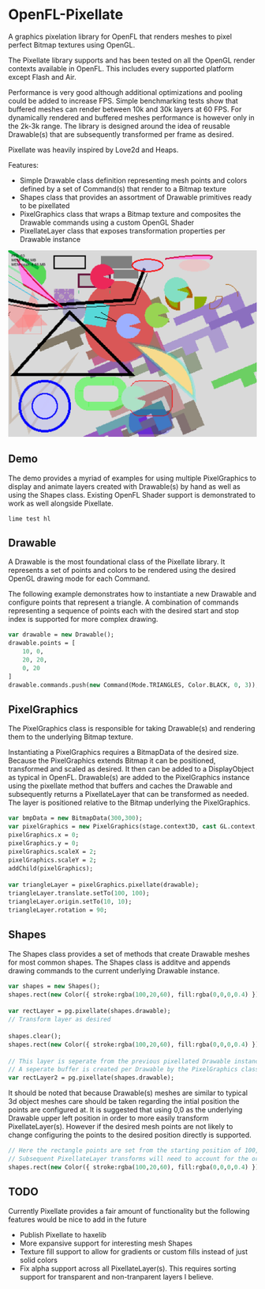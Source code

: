 # OpenFL-Pixellate

A graphics pixelation library for OpenFL that renders meshes to pixel perfect Bitmap textures using OpenGL.

The Pixellate library supports and has been tested on all the OpenGL render contexts available in OpenFL. This includes every supported platform except Flash and Air.

Performance is very good although additional optimizations and pooling could be added to increase FPS.  Simple benchmarking tests show that buffered meshes can render between 10k and 30k layers at 60 FPS. For dynamically rendered and buffered meshes performance is however only in the 2k-3k range. The library is designed around the idea of reusable Drawable(s) that are subsequently transformed per frame as desired.

Pixellate was heavily inspired by Love2d and Heaps.

Features:
* Simple Drawable class definition representing mesh points and colors defined by a set of Command(s) that render to a Bitmap texture
* Shapes class that provides an assortment of Drawable primitives ready to be pixellated
* PixelGraphics class that wraps a Bitmap texture and composites the Drawable commands using a custom OpenGL Shader
* PixellateLayer class that exposes transformation properties per Drawable instance

![Pixellate](https://raw.githubusercontent.com/alexwinston/OpenFL-Pixellate/refs/heads/main/example.png 'Pixellate')

## Demo
The demo provides a myriad of examples for using multiple PixelGraphics to display and animate layers created with Drawable(s) by hand as well as using the Shapes class. Existing OpenFL Shader support is demonstrated to work as well alongside Pixellate.
```shell
lime test hl
```

## Drawable
A Drawable is the most foundational class of the Pixellate library.  It represents a set of points and colors to be rendered using the desired OpenGL drawing mode for each Command.

The following example demonstrates how to instantiate a new Drawable and configure points that represent a triangle. A combination of commands representing a sequence of points each with the desired start and stop index is supported for more complex drawing.
```haxe
var drawable = new Drawable();
drawable.points = [
    10, 0,
    20, 20,
    0, 20
]
drawable.commands.push(new Command(Mode.TRIANGLES, Color.BLACK, 0, 3));
```

## PixelGraphics
The PixelGraphics class is responsible for taking Drawable(s) and rendering them to the underlying Bitmap texture.

Instantiating a PixelGraphics requires a BitmapData of the desired size. Because the PixelGraphics extends Bitmap it can be positioned, transformed and scaled as desired. It then can be added to a DisplayObject as typical in OpenFL. Drawable(s) are added to the PixelGraphics instance using the pixellate method that buffers and caches the Drawable and subsequently returns a PixellateLayer that can be transformed as needed. The layer is positioned relative to the Bitmap underlying the PixelGraphics.

```haxe
var bmpData = new BitmapData(300,300);
var pixelGraphics = new PixelGraphics(stage.context3D, cast GL.context, bmpData);
pixelGraphics.x = 0;
pixelGraphics.y = 0;
pixelGraphics.scaleX = 2;
pixelGraphics.scaleY = 2;
addChild(pixelGraphics);

var triangleLayer = pixelGraphics.pixellate(drawable);
triangleLayer.translate.setTo(100, 100);
triangleLayer.origin.setTo(10, 10);
triangleLayer.rotation = 90;
```

## Shapes
The Shapes class provides a set of methods that create Drawable meshes for most common shapes.  The Shapes class is additve and appends drawing commands to the current underlying Drawable instance.

```haxe
var shapes = new Shapes();
shapes.rect(new Color({ stroke:rgba(100,20,60), fill:rgba(0,0,0,0.4) }), 115, 40, 50, 20, 3);

var rectLayer = pg.pixellate(shapes.drawable);
// Transform layer as desired

shapes.clear();
shapes.rect(new Color({ stroke:rgba(100,20,60), fill:rgba(0,0,0,0.4) }), 0, 0, 50, 20, 3);

// This layer is seperate from the previous pixellated Drawable instance because clear was called to reset the Shapes class.
// A seperate buffer is created per Drawable by the PixelGraphics class.
var rectLayer2 = pg.pixellate(shapes.drawable);

```

It should be noted that because Drawable(s) meshes are similar to typical 3d object meshes care should be taken regarding the intial position the points are configured at.  It is suggested that using 0,0 as the underlying Drawable upper left position in order to more easily transform PixellateLayer(s). However if the desired mesh points are not likely to change configuring the points to the desired position directly is supported.

```haxe
// Here the rectangle points are set from the starting position of 100,100.
// Subsequent PixellateLayer transforms will need to account for the original position.
shapes.rect(new Color({ stroke:rgba(100,20,60), fill:rgba(0,0,0,0.4) }), 100, 100, 50, 20, 3);
```

## TODO
Currently Pixellate provides a fair amount of functionality but the following features would be nice to add in the future
* Publish Pixellate to haxelib
* More expansive support for interesting mesh Shapes
* Texture fill support to allow for gradients or custom fills instead of just solid colors
* Fix alpha support across all PixellateLayer(s). This requires sorting support for transparent and non-tranparent layers I believe.
